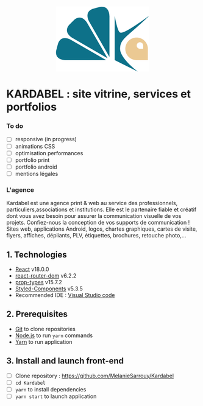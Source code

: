 <!-- [![Netlify Status](https://api.netlify.com/api/v1/badges/818fd35c-fd6f-424a-817d-b3ba8b90f30c/deploy-status)](https://app.netlify.com/sites/sportseep12/deploys) -->

<br/>
<p align="center"><img src="https://github.com/MelanieSarrouy/Kardabel/blob/main/src/assets/logo/logo-bleu.png?raw=true" alt="Kardabel logo" /></p>

<!-- [SportSee](https://sportseep12.netlify.app/) -->

# KARDABEL : site vitrine, services et portfolios

### To do
- [ ] responsive (in progress)
- [ ] animations CSS
- [ ] optimisation performances
- [ ] portfolio print
- [ ] portfolio android
- [ ] mentions légales

### L'agence

Kardabel est une agence print & web au service des professionnels, particuliers,associations et institutions. Elle est le partenaire fiable et créatif dont vous avez besoin pour assurer la communication visuelle de vos projets. Confiez-nous la conception de vos supports de communication ! Sites web, applications Android, logos, chartes graphiques, cartes de visite, flyers, affiches, dépliants, PLV, étiquettes, brochures, retouche photo,...

<!-- [Maquette](https://www.figma.com/file/xUaxxVAB03iuA6jUYUPZXS/KARDABEL?node-id=0%3A1) -->


## 1. Technologies
  
-  [React](https://reactjs.org/) v18.0.0
-  [react-router-dom](https://reactrouter.com/web/guides/quick-start) v6.2.2
-  [prop-types](https://www.npmjs.com/package/prop-types) v15.7.2
-  [Styled-Components](https://styled-components.com/) v5.3.5
-  Recommended IDE : [Visual Studio code](https://code.visualstudio.com/)

## 2. Prerequisites
  
-  [Git](https://git-scm.com/) to clone repositories
-  [Node.js](https://nodejs.org/en/) to run `yarn` commands
-  [Yarn](https://yarnpkg.com/) to run application

## 3. Install and launch front-end

- [ ] Clone repository : https://github.com/MelanieSarrouy/Kardabel
- [ ] `cd Kardabel`
- [ ] `yarn` to install dependencies
- [ ] `yarn start` to launch application
